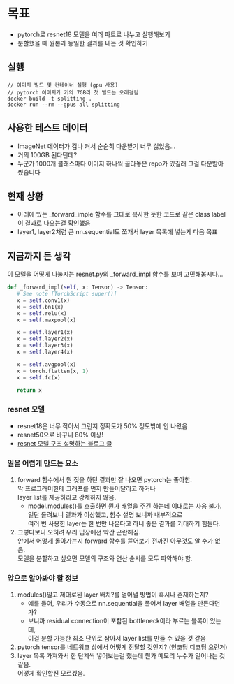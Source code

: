 # 목표
- pytorch로 resnet18 모델을 여러 파트로 나누고 실행해보기
- 분할했을 때 원본과 동일한 결과를 내는 것 확인하기

## 실행
```
// 이미지 빌드 및 컨테이너 실행 (gpu 사용)
// pytorch 이미지가 거의 7GB라 첫 빌드는 오래걸림
docker build -t splitting .
docker run --rm --gpus all splitting
```

## 사용한 테스트 데이터
- ImageNet 데이터가 겁나 커서 순순히 다운받기 너무 싫었음...
- 거의 100GB 된다던데?
- 누군가 1000개 클래스마다 이미지 하나씩 골라놓은 repo가 있길래 그걸 다운받아 썼습니다

## 현재 상황
- 아래에 있는 _forward_imple 함수를 그대로 복사한 듯한 코드로 같은 class label이 결과로 나오는걸 확인했음
- layer1, layer2처럼 큰 nn.sequential도 쪼개서 layer 목록에 넣는게 다음 목표

## 지금까지 든 생각
이 모델을 어떻게 나눌지는 resnet.py의 _forward_impl 함수를 보며 고민해봅시다...
```python
def _forward_impl(self, x: Tensor) -> Tensor:
   # See note [TorchScript super()]
   x = self.conv1(x)
   x = self.bn1(x)
   x = self.relu(x)
   x = self.maxpool(x)

   x = self.layer1(x)
   x = self.layer2(x)
   x = self.layer3(x)
   x = self.layer4(x)

   x = self.avgpool(x)
   x = torch.flatten(x, 1)
   x = self.fc(x)

   return x
```

### resnet 모델
- resnet18은 너무 작아서 그런지 정확도가 50% 정도밖에 안 나왔음
- resnet50으로 바꾸니 80% 이상!
- [resnet 모델 구조 설명하는 블로그 글](https://jisuhan.tistory.com/71)

### 일을 어렵게 만드는 요소
1. forward 함수에서 뭔 짓을 하던 결과만 잘 나오면 pytorch는 좋아함.  
   막 프로그래머한테 그래프를 먼저 만들어달라고 하거나  
   layer list를 제공하라고 강제하지 않음.  
   * model.modules()를 호출하면 뭔가 배열을 주긴 하는데 이대로는 사용 불가.  
     일단 돌려보니 결과가 이상했고, 함수 설명 보니까 내부적으로  
     여러 번 사용한 layer는 한 번만 나온다고 하니 좋은 결과를 기대하기 힘들다.
2. 그렇다보니 오히려 우리 입장에선 약간 곤란해짐.  
   안에서 어떻게 돌아가는지 forward 함수를 뜯어보기 전까진 아무것도 알 수가 없음.  
   모델을 분할하고 싶으면 모델의 구조와 연산 순서를 모두 파악해야 함.

### 앞으로 알아봐야 할 정보
1. modules()말고 제대로된 layer 배치?를 얻어낼 방법이 혹시나 존재하는지?
   - 예를 들어, 우리가 수동으로 nn.sequential을 풀어서 layer 배열을 만든다던가?
   - 보니까 residual connection이 포함된 bottleneck이라 부르는 블록이 있는데,  
   이걸 분할 가능한 최소 단위로 삼아서 layer list를 만들 수 있을 것 같음
2. pytorch tensor를 네트워크 상에서 어떻게 전달할 것인지? (인코딩 디코딩 요런거)
3. layer 목록 가져와서 한 단계씩 넣어보는걸 했는데 뭔가 메모리 누수가 일어나는 것 같음.   
어떻게 확인할진 모르겠음.
